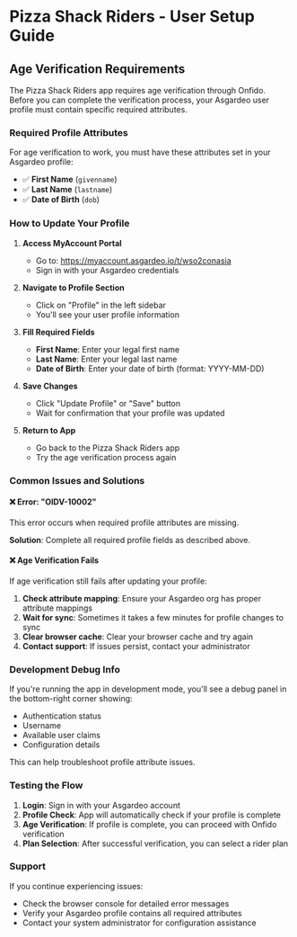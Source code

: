 # Pizza Shack Riders - User Setup Guide

## Age Verification Requirements

The Pizza Shack Riders app requires age verification through Onfido. Before you can complete the verification process, your Asgardeo user profile must contain specific required attributes.

### Required Profile Attributes

For age verification to work, you must have these attributes set in your Asgardeo profile:

- ✅ **First Name** (`givenname`)
- ✅ **Last Name** (`lastname`) 
- ✅ **Date of Birth** (`dob`)

### How to Update Your Profile

1. **Access MyAccount Portal**
   - Go to: https://myaccount.asgardeo.io/t/wso2conasia
   - Sign in with your Asgardeo credentials

2. **Navigate to Profile Section**
   - Click on "Profile" in the left sidebar
   - You'll see your user profile information

3. **Fill Required Fields**
   - **First Name**: Enter your legal first name
   - **Last Name**: Enter your legal last name
   - **Date of Birth**: Enter your date of birth (format: YYYY-MM-DD)

4. **Save Changes**
   - Click "Update Profile" or "Save" button
   - Wait for confirmation that your profile was updated

5. **Return to App**
   - Go back to the Pizza Shack Riders app
   - Try the age verification process again

### Common Issues and Solutions

#### ❌ Error: "OIDV-10002"
This error occurs when required profile attributes are missing.

**Solution**: Complete all required profile fields as described above.

#### ❌ Age Verification Fails
If age verification still fails after updating your profile:

1. **Check attribute mapping**: Ensure your Asgardeo org has proper attribute mappings
2. **Wait for sync**: Sometimes it takes a few minutes for profile changes to sync
3. **Clear browser cache**: Clear your browser cache and try again
4. **Contact support**: If issues persist, contact your administrator

### Development Debug Info

If you're running the app in development mode, you'll see a debug panel in the bottom-right corner showing:
- Authentication status
- Username
- Available user claims
- Configuration details

This can help troubleshoot profile attribute issues.

### Testing the Flow

1. **Login**: Sign in with your Asgardeo account
2. **Profile Check**: App will automatically check if your profile is complete
3. **Age Verification**: If profile is complete, you can proceed with Onfido verification
4. **Plan Selection**: After successful verification, you can select a rider plan

### Support

If you continue experiencing issues:
- Check the browser console for detailed error messages
- Verify your Asgardeo profile contains all required attributes
- Contact your system administrator for configuration assistance